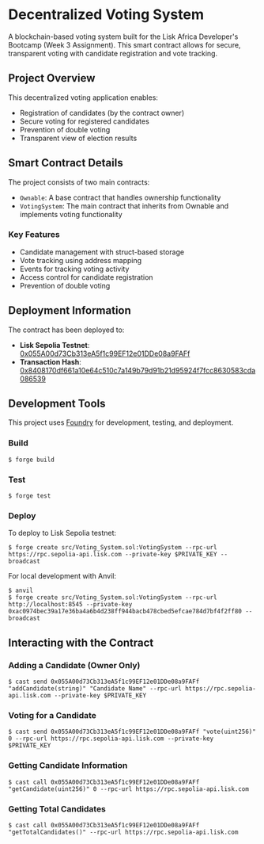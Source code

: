 # Decentralized Voting System

A blockchain-based voting system built for the Lisk Africa Developer's Bootcamp (Week 3 Assignment). This smart contract allows for secure, transparent voting with candidate registration and vote tracking.

## Project Overview

This decentralized voting application enables:
- Registration of candidates (by the contract owner)
- Secure voting for registered candidates
- Prevention of double voting
- Transparent view of election results

## Smart Contract Details

The project consists of two main contracts:
- `Ownable`: A base contract that handles ownership functionality
- `VotingSystem`: The main contract that inherits from Ownable and implements voting functionality

### Key Features

- Candidate management with struct-based storage
- Vote tracking using address mapping
- Events for tracking voting activity
- Access control for candidate registration
- Prevention of double voting

## Deployment Information

The contract has been deployed to:

- **Lisk Sepolia Testnet**: [0x055A00d73Cb313eA5f1c99EF12e01DDe08a9FAFf](https://sepolia-blockscout.lisk.com/address/0x055A00d73Cb313eA5f1c99EF12e01DDe08a9FAFf)
- **Transaction Hash**: [0x8408170df661a10e64c510c7a149b79d91b21d95924f7fcc8630583cda086539](https://sepolia-blockscout.lisk.com/tx/0x8408170df661a10e64c510c7a149b79d91b21d95924f7fcc8630583cda086539)

## Development Tools

This project uses [Foundry](https://book.getfoundry.sh/) for development, testing, and deployment.

### Build

```shell
$ forge build
```

### Test

```shell
$ forge test
```

### Deploy

To deploy to Lisk Sepolia testnet:

```shell
$ forge create src/Voting_System.sol:VotingSystem --rpc-url https://rpc.sepolia-api.lisk.com --private-key $PRIVATE_KEY --broadcast
```

For local development with Anvil:

```shell
$ anvil
$ forge create src/Voting_System.sol:VotingSystem --rpc-url http://localhost:8545 --private-key 0xac0974bec39a17e36ba4a6b4d238ff944bacb478cbed5efcae784d7bf4f2ff80 --broadcast
```

## Interacting with the Contract

### Adding a Candidate (Owner Only)

```shell
$ cast send 0x055A00d73Cb313eA5f1c99EF12e01DDe08a9FAFf "addCandidate(string)" "Candidate Name" --rpc-url https://rpc.sepolia-api.lisk.com --private-key $PRIVATE_KEY
```

### Voting for a Candidate

```shell
$ cast send 0x055A00d73Cb313eA5f1c99EF12e01DDe08a9FAFf "vote(uint256)" 0 --rpc-url https://rpc.sepolia-api.lisk.com --private-key $PRIVATE_KEY
```

### Getting Candidate Information

```shell
$ cast call 0x055A00d73Cb313eA5f1c99EF12e01DDe08a9FAFf "getCandidate(uint256)" 0 --rpc-url https://rpc.sepolia-api.lisk.com
```

### Getting Total Candidates

```shell
$ cast call 0x055A00d73Cb313eA5f1c99EF12e01DDe08a9FAFf "getTotalCandidates()" --rpc-url https://rpc.sepolia-api.lisk.com
```
